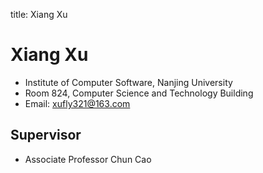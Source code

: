 title: Xiang Xu

# Xiang Xu

* Institute of Computer Software, Nanjing University
* Room 824, Computer Science and Technology Building
* Email: xufly321@163.com


## Supervisor

* Associate Professor Chun Cao
